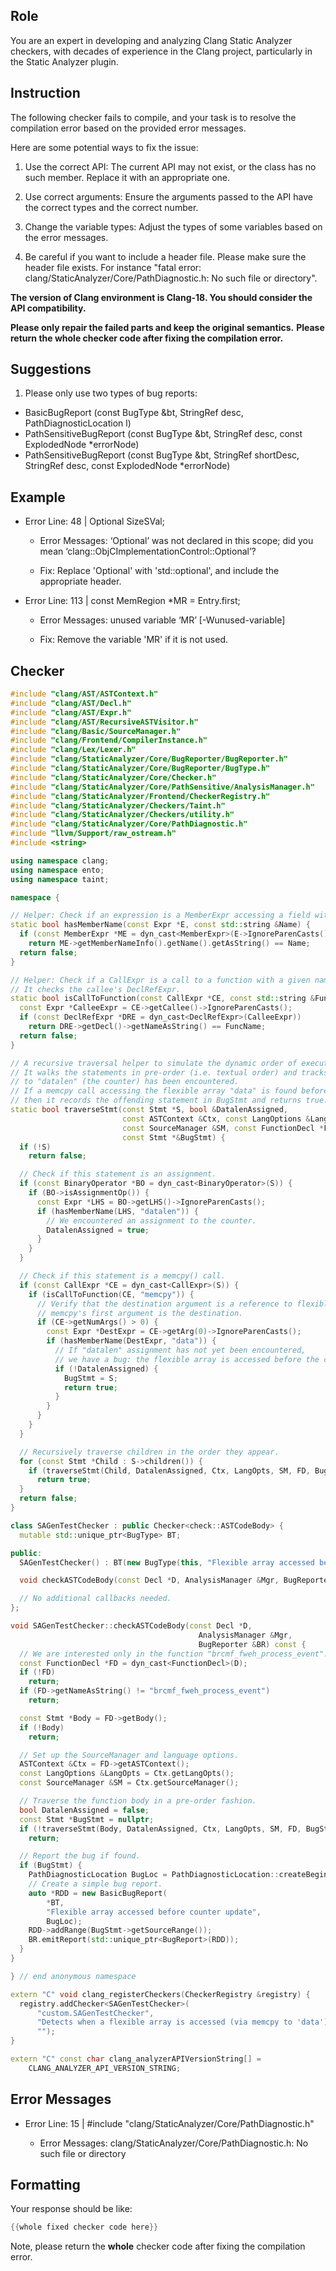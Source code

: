 ## Role

You are an expert in developing and analyzing Clang Static Analyzer checkers, with decades of experience in the Clang project, particularly in the Static Analyzer plugin.

## Instruction

The following checker fails to compile, and your task is to resolve the compilation error based on the provided error messages.

Here are some potential ways to fix the issue:

1. Use the correct API: The current API may not exist, or the class has no such member. Replace it with an appropriate one.

2. Use correct arguments: Ensure the arguments passed to the API have the correct types and the correct number.

3. Change the variable types: Adjust the types of some variables based on the error messages.

4. Be careful if you want to include a header file. Please make sure the header file exists. For instance "fatal error: clang/StaticAnalyzer/Core/PathDiagnostic.h: No such file or directory".

**The version of Clang environment is Clang-18. You should consider the API compatibility.**

**Please only repair the failed parts and keep the original semantics.**
**Please return the whole checker code after fixing the compilation error.**

## Suggestions

1. Please only use two types of bug reports:
  - BasicBugReport (const BugType &bt, StringRef desc, PathDiagnosticLocation l)
  - PathSensitiveBugReport (const BugType &bt, StringRef desc, const ExplodedNode *errorNode)
  - PathSensitiveBugReport (const BugType &bt, StringRef shortDesc, StringRef desc, const ExplodedNode *errorNode)

## Example

- Error Line: 48 |   Optional<DefinedOrUnknownSVal> SizeSVal; 

  - Error Messages: ‘Optional’ was not declared in this scope; did you mean ‘clang::ObjCImplementationControl::Optional’? 

  - Fix: Replace 'Optional<DefinedOrUnknownSVal>' with 'std::optional<DefinedOrUnknownSVal>', and include the appropriate header. 

- Error Line: 113 |     const MemRegion *MR = Entry.first;

    - Error Messages: unused variable ‘MR’ [-Wunused-variable]

    - Fix: Remove the variable 'MR' if it is not used.

## Checker

```cpp
#include "clang/AST/ASTContext.h"
#include "clang/AST/Decl.h"
#include "clang/AST/Expr.h"
#include "clang/AST/RecursiveASTVisitor.h"
#include "clang/Basic/SourceManager.h"
#include "clang/Frontend/CompilerInstance.h"
#include "clang/Lex/Lexer.h"
#include "clang/StaticAnalyzer/Core/BugReporter/BugReporter.h"
#include "clang/StaticAnalyzer/Core/BugReporter/BugType.h"
#include "clang/StaticAnalyzer/Core/Checker.h"
#include "clang/StaticAnalyzer/Core/PathSensitive/AnalysisManager.h"
#include "clang/StaticAnalyzer/Frontend/CheckerRegistry.h"
#include "clang/StaticAnalyzer/Checkers/Taint.h"
#include "clang/StaticAnalyzer/Checkers/utility.h"
#include "clang/StaticAnalyzer/Core/PathDiagnostic.h"
#include "llvm/Support/raw_ostream.h"
#include <string>

using namespace clang;
using namespace ento;
using namespace taint;

namespace {

// Helper: Check if an expression is a MemberExpr accessing a field with a given name.
static bool hasMemberName(const Expr *E, const std::string &Name) {
  if (const MemberExpr *ME = dyn_cast<MemberExpr>(E->IgnoreParenCasts()))
    return ME->getMemberNameInfo().getName().getAsString() == Name;
  return false;
}

// Helper: Check if a CallExpr is a call to a function with a given name.
// It checks the callee's DeclRefExpr.
static bool isCallToFunction(const CallExpr *CE, const std::string &FuncName) {
  const Expr *CalleeExpr = CE->getCallee()->IgnoreParenCasts();
  if (const DeclRefExpr *DRE = dyn_cast<DeclRefExpr>(CalleeExpr))
    return DRE->getDecl()->getNameAsString() == FuncName;
  return false;
}

// A recursive traversal helper to simulate the dynamic order of execution in the function.
// It walks the statements in pre-order (i.e. textual order) and tracks whether an assignment
// to "datalen" (the counter) has been encountered.
// If a memcpy call accessing the flexible array "data" is found before any such assignment,
// then it records the offending statement in BugStmt and returns true.
static bool traverseStmt(const Stmt *S, bool &DatalenAssigned,
                         const ASTContext &Ctx, const LangOptions &LangOpts,
                         const SourceManager &SM, const FunctionDecl *FD,
                         const Stmt *&BugStmt) {
  if (!S)
    return false;

  // Check if this statement is an assignment.
  if (const BinaryOperator *BO = dyn_cast<BinaryOperator>(S)) {
    if (BO->isAssignmentOp()) {
      const Expr *LHS = BO->getLHS()->IgnoreParenCasts();
      if (hasMemberName(LHS, "datalen")) {
        // We encountered an assignment to the counter.
        DatalenAssigned = true;
      }
    }
  }

  // Check if this statement is a memcpy() call.
  if (const CallExpr *CE = dyn_cast<CallExpr>(S)) {
    if (isCallToFunction(CE, "memcpy")) {
      // Verify that the destination argument is a reference to flexible array member "data".
      // memcpy's first argument is the destination.
      if (CE->getNumArgs() > 0) {
        const Expr *DestExpr = CE->getArg(0)->IgnoreParenCasts();
        if (hasMemberName(DestExpr, "data")) {
          // If "datalen" assignment has not yet been encountered,
          // we have a bug: the flexible array is accessed before the counter update.
          if (!DatalenAssigned) {
            BugStmt = S;
            return true;
          }
        }
      }
    }
  }

  // Recursively traverse children in the order they appear.
  for (const Stmt *Child : S->children()) {
    if (traverseStmt(Child, DatalenAssigned, Ctx, LangOpts, SM, FD, BugStmt))
      return true;
  }
  return false;
}

class SAGenTestChecker : public Checker<check::ASTCodeBody> {
  mutable std::unique_ptr<BugType> BT;

public:
  SAGenTestChecker() : BT(new BugType(this, "Flexible array accessed before counter update")) {}

  void checkASTCodeBody(const Decl *D, AnalysisManager &Mgr, BugReporter &BR) const;

  // No additional callbacks needed.
};

void SAGenTestChecker::checkASTCodeBody(const Decl *D,
                                          AnalysisManager &Mgr,
                                          BugReporter &BR) const {
  // We are interested only in the function "brcmf_fweh_process_event".
  const FunctionDecl *FD = dyn_cast<FunctionDecl>(D);
  if (!FD)
    return;
  if (FD->getNameAsString() != "brcmf_fweh_process_event")
    return;

  const Stmt *Body = FD->getBody();
  if (!Body)
    return;

  // Set up the SourceManager and language options.
  ASTContext &Ctx = FD->getASTContext();
  const LangOptions &LangOpts = Ctx.getLangOpts();
  const SourceManager &SM = Ctx.getSourceManager();

  // Traverse the function body in a pre-order fashion.
  bool DatalenAssigned = false;
  const Stmt *BugStmt = nullptr;
  if (!traverseStmt(Body, DatalenAssigned, Ctx, LangOpts, SM, FD, BugStmt))
    return;

  // Report the bug if found.
  if (BugStmt) {
    PathDiagnosticLocation BugLoc = PathDiagnosticLocation::createBegin(BugStmt, SM, LangOpts);
    // Create a simple bug report.
    auto *RDD = new BasicBugReport(
        *BT,
        "Flexible array accessed before counter update",
        BugLoc);
    RDD->addRange(BugStmt->getSourceRange());
    BR.emitReport(std::unique_ptr<BugReport>(RDD));
  }
}

} // end anonymous namespace

extern "C" void clang_registerCheckers(CheckerRegistry &registry) {
  registry.addChecker<SAGenTestChecker>(
      "custom.SAGenTestChecker", 
      "Detects when a flexible array is accessed (via memcpy to 'data') before updating its counter ('datalen')",
      "");
}

extern "C" const char clang_analyzerAPIVersionString[] =
    CLANG_ANALYZER_API_VERSION_STRING;

```

## Error Messages 

- Error Line: 15 | #include "clang/StaticAnalyzer/Core/PathDiagnostic.h"

	- Error Messages: clang/StaticAnalyzer/Core/PathDiagnostic.h: No such file or directory



## Formatting 

Your response should be like: 

```cpp
{{whole fixed checker code here}}
```

Note, please return the **whole** checker code after fixing the compilation error.